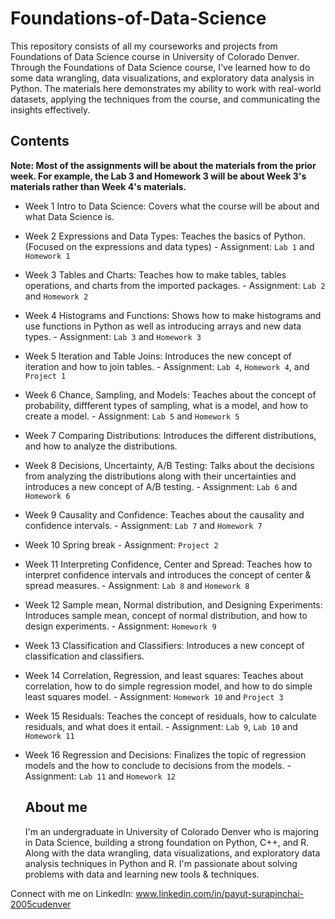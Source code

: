 # Foundations-of-Data-Science

This repository consists of all my courseworks and projects from Foundations of Data Science course in University of Colorado Denver. Through the Foundations of Data Science course, I've learned how to do some data wrangling, data visualizations, and exploratory data analysis in Python. The materials here demonstrates my ability to work with real-world datasets, applying the techniques from the course, and communicating the insights effectively.

## Contents
**Note: Most of the assignments will be about the materials from the prior week. For example, the Lab 3 and Homework 3 will be about Week 3's materials rather than Week 4's materials.**

- Week 1 Intro to Data Science: Covers what the course will be about and what Data Science is.
- Week 2 Expressions and Data Types: Teaches the basics of Python. (Focused on the expressions and data types)
        - Assignment: `Lab 1` and `Homework 1`
- Week 3 Tables and Charts: Teaches how to make tables, tables operations, and charts from the imported packages.
        - Assignment: `Lab 2` and `Homework 2`
- Week 4 Histograms and Functions: Shows how to make histograms and use functions in Python as well as introducing arrays and new data types.
        - Assignment: `Lab 3` and `Homework 3`
- Week 5 Iteration and Table Joins: Introduces the new concept of iteration and how to join tables.
        - Assignment: `Lab 4`, `Homework 4`, and `Project 1`
- Week 6 Chance, Sampling, and Models: Teaches about the concept of probability, diffferent types of sampling, what is a model, and how to create a model.
        - Assignment: `Lab 5` and `Homework 5`
- Week 7 Comparing Distributions: Introduces the different distributions, and how to analyze the distributions.
- Week 8 Decisions, Uncertainty, A/B Testing: Talks about the decisions from analyzing the distributions along with their uncertainties and introduces a new concept of A/B testing.
        - Assignment: `Lab 6` and `Homework 6`
- Week 9 Causality and Confidence: Teaches about the causality and confidence intervals.
        - Assignment: `Lab 7` and `Homework 7`
- Week 10 Spring break
        - Assignment: `Project 2`
- Week 11 Interpreting Confidence, Center and Spread: Teaches how to interpret confidence intervals and introduces the concept of center & spread measures.
        - Assignment: `Lab 8` and `Homework 8`
- Week 12 Sample mean, Normal distribution, and Designing Experiments: Introduces sample mean, concept of normal distribution, and how to design experiments.
        - Assignment: `Homework 9`
- Week 13 Classification and Classifiers: Introduces a new concept of classification and classifiers.
- Week 14 Correlation, Regression, and least squares: Teaches about correlation, how to do simple regression model, and how to do simple least squares model.
        - Assignment: `Homework 10` and `Project 3`
- Week 15 Residuals: Teaches the concept of residuals, how to calculate residuals, and what does it entail.
        - Assignment: `Lab 9`, `Lab 10` and `Homework 11`
- Week 16 Regression and Decisions: Finalizes the topic of regression models and the how to conclude to decisions from the models.
        - Assignment: `Lab 11` and `Homework 12`

  ## About me
  I'm an undergraduate in University of Colorado Denver who is majoring in Data Science, building a strong foundation on Python, C++, and R. Along with the data wrangling, data visualizations, and exploratory data analysis techniques in Python and R. I'm passionate about solving problems with data and learning new tools & techniques.

Connect with me on LinkedIn: www.linkedin.com/in/payut-surapinchai-2005cudenver

  
